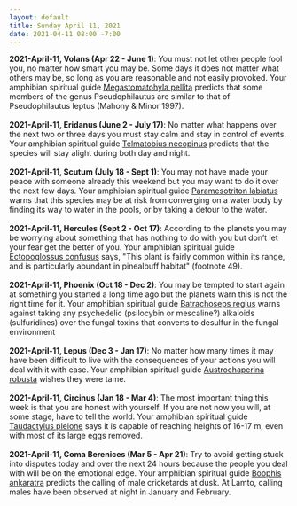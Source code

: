 ```yaml
---
layout: default
title: Sunday April 11, 2021
date: 2021-04-11 08:00 -7:00
---
```


**2021-April-11, Volans (Apr 22 - June 1)**: You must not let other people fool you, no matter how smart you may be. Some days it does not matter what  others may be, so long as you are reasonable and not easily provoked. Your amphibian spiritual guide [Megastomatohyla pellita](https://amphibiaweb.org/cgi/amphib_query?where-genus=Megastomatohyla&where-species=pellita) predicts that some members of the genus Pseudophilautus are similar to that of Pseudophilautus leptus (Mahony & Minor 1997). <br /><br />**2021-April-11, Eridanus (June 2 - July 17)**: No matter what happens over the next two or three days you must stay calm and stay in control of events. Your amphibian spiritual guide [Telmatobius necopinus](https://amphibiaweb.org/cgi/amphib_query?where-genus=Telmatobius&where-species=necopinus) predicts that the species will stay alight during both day and night. <br /><br />**2021-April-11, Scutum (July 18 - Sept 1)**: You may not have made your peace with someone already this weekend but you may want to do it over the next few days. Your amphibian spiritual guide [Paramesotriton labiatus](https://amphibiaweb.org/cgi/amphib_query?where-genus=Paramesotriton&where-species=labiatus) warns that this species may be at risk from converging on a water body by finding its way to water in the pools, or by taking a detour to the water. <br /><br />**2021-April-11, Hercules (Sept 2 - Oct 17)**: According to the planets you may be worrying about something that has nothing to do with you but don’t let your fear get the better of you. Your amphibian spiritual guide [Ectopoglossus confusus](https://amphibiaweb.org/cgi/amphib_query?where-genus=Ectopoglossus&where-species=confusus) says, "This plant is fairly common within its range, and is particularly abundant in pinealbuff habitat" (footnote 49). <br /><br />**2021-April-11, Phoenix (Oct 18 - Dec 2)**: You may be tempted to start again at something you started a long time ago but the planets warn this is not the right time for it. Your amphibian spiritual guide [Batrachoseps regius](https://amphibiaweb.org/cgi/amphib_query?where-genus=Batrachoseps&where-species=regius) warns against taking any psychedelic (psilocybin or mescaline?) alkaloids (sulfuridines) over the fungal toxins that converts to desulfur in the fungal environment <br /><br />**2021-April-11, Lepus (Dec 3 - Jan 17)**: No matter how many times it may have been difficult to live with the consequences of your actions you will deal with it with ease. Your amphibian spiritual guide [Austrochaperina robusta](https://amphibiaweb.org/cgi/amphib_query?where-genus=Austrochaperina&where-species=robusta) wishes they were tame. <br /><br />**2021-April-11, Circinus (Jan 18 - Mar 4)**: The most important thing this week is that you are honest with yourself. If you are not now you will, at some stage, have to tell the world. Your amphibian spiritual guide [Taudactylus pleione](https://amphibiaweb.org/cgi/amphib_query?where-genus=Taudactylus&where-species=pleione) says it is capable of reaching heights of 16-17 m, even with most of its large eggs removed. <br /><br />**2021-April-11, Coma Berenices (Mar 5 - Apr 21)**: Try to avoid getting stuck into disputes today and over the next 24 hours because the people you deal with will be on the emotional edge. Your amphibian spiritual guide [Boophis ankaratra](https://amphibiaweb.org/cgi/amphib_query?where-genus=Boophis&where-species=ankaratra) predicts the calling of male cricketards at dusk. At Lamto, calling males have been observed at night in January and February. <br /><br />